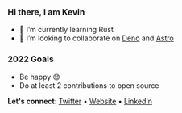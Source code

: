 ### Hi there, I am Kevin

- 🌱 I’m currently learning Rust
- 👯 I’m looking to collaborate on [Deno](https://github.com/denoland) and [Astro](https://github.com/withastro/astro)

### 2022 Goals

- Be happy 😊
- Do at least 2 contributions to open source

**Let's connect**: [Twitter](https://twitter.com/kevinzunigacuel) • [Website](https://kevinzunigacuellar.com) • [LinkedIn](https://www.linkedin.com/in/kevinzunigacuellar/)

<!--
**kevinzunigacuellar/kevinzunigacuellar** is a ✨ _special_ ✨ repository because its `README.md` (this file) appears on your GitHub profile.

Here are some ideas to get you started:

- 🔭 I’m currently working on ...

- 🤔 I’m looking for help with ...
- 💬 Ask me about ...
- 📫 How to reach me: ...
- 😄 Pronouns: ...
- ⚡ Fun fact: ...
-->
